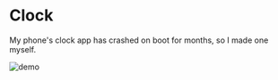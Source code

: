 Clock
=====

My phone's clock app has crashed on boot for months, so I made one myself.




![demo](http://i.imgur.com/YfbsgGc.gif)